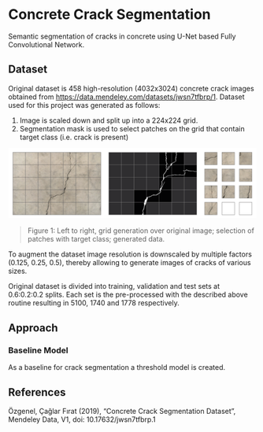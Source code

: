 # Concrete Crack Segmentation
Semantic segmentation of cracks in concrete using U-Net based Fully Convolutional Network.


## Dataset
Original dataset is 458 high-resolution (4032x3024) concrete crack images obtained from https://data.mendeley.com/datasets/jwsn7tfbrp/1. Dataset used for this project was generated as follows:
1. Image is scaled down and split up into a 224x224 grid.
2. Segmentation mask is used to select patches on the grid that contain target class (i.e. crack is present)

![Pre-processing of the original dataset downscaled by a factor of 0.5](./aux/data_preprocessing_example.png)
> Figure 1: Left to right, grid generation over original image; selection of patches with target class; generated data.

To augment the dataset image resolution is downscaled by multiple factors (0.125, 0.25, 0.5), thereby allowing to generate images of cracks of various sizes.

Original dataset is divided into training, validation and test sets at 0.6:0.2:0.2 splits. Each set is the pre-processed with the described above routine resulting in 5100, 1740 and 1778 respectively.

## Approach

### Baseline Model
As a baseline for crack segmentation a threshold model is created.

## References

Özgenel, Çağlar Fırat (2019), 
“Concrete Crack Segmentation Dataset”, 
Mendeley Data, V1, doi: 10.17632/jwsn7tfbrp.1


